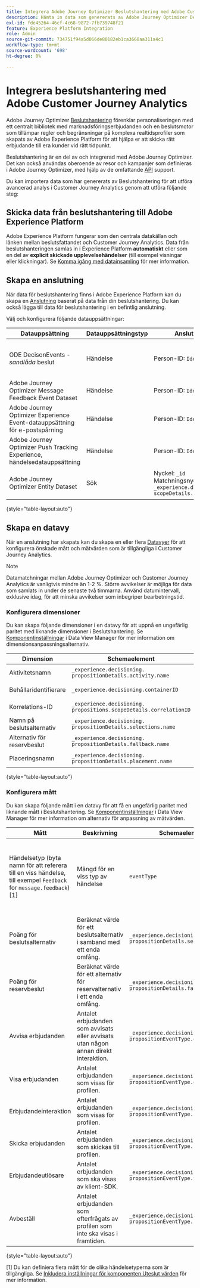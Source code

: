```yaml
---
title: Integrera Adobe Journey Optimizer Beslutshantering med Adobe Customer Journey Analytics
description: Hämta in data som genererats av Adobe Journey Optimizer Decision Management och analysera dem med Analysis Workspace i Customer Journey Analytics.
exl-id: fde45264-46cf-4c68-9872-7fb739748f21
feature: Experience Platform Integration
role: Admin
source-git-commit: 734751f94a5d066de80182eb1ca3668aa311a4c1
workflow-type: tm+mt
source-wordcount: '698'
ht-degree: 0%

---
```


# Integrera beslutshantering med Adobe Customer Journey Analytics


Adobe Journey Optimizer [Beslutshantering](https://experienceleague.adobe.com/docs/journey-optimizer/using/offer-decisioning/get-started-decision/starting-offer-decisioning.html) förenklar personaliseringen med ett centralt bibliotek med marknadsföringserbjudanden och en beslutsmotor som tillämpar regler och begränsningar på komplexa realtidsprofiler som skapats av Adobe Experience Platform för att hjälpa er att skicka rätt erbjudande till era kunder vid rätt tidpunkt.

Beslutshantering är en del av och integrerad med Adobe Journey Optimizer. Det kan också användas oberoende av resor och kampanjer som definieras i Adobe Journey Optimizer, med hjälp av de omfattande [API](https://experienceleague.adobe.com/docs/journey-optimizer/using/offer-decisioning/api-reference/getting-started.html) support.

Du kan importera data som har genererats av Beslutshantering för att utföra avancerad analys i Customer Journey Analytics genom att utföra följande steg:

## Skicka data från beslutshantering till Adobe Experience Platform

Adobe Experience Platform fungerar som den centrala datakällan och länken mellan beslutsfattandet och Customer Journey Analytics. Data från beslutshanteringen samlas in i Experience Platform **automatiskt** eller som en del av **explicit skickade upplevelsehändelser** (till exempel visningar eller klickningar). Se [Komma igång med datainsamling](https://experienceleague.adobe.com/docs/journey-optimizer/using/offer-decisioning/collect-event-data/data-collection.html) för mer information.

## Skapa en anslutning

När data för beslutshantering finns i Adobe Experience Platform kan du skapa en [Anslutning](https://experienceleague.adobe.com/docs/analytics-platform/using/cja-connections/create-connection.html) baserat på data från din beslutshantering. Du kan också lägga till data för beslutshantering i en befintlig anslutning.

Välj och konfigurera följande datauppsättningar:

| Datauppsättning | Datauppsättningstyp | Anslutningsinställningar | Beskrivning |
| --- | --- | --- | --- |
| ODE DecisonEvents - _sandlåda_ beslut | Händelse | Person-ID: `IdentityMap` | Innehåller automatiskt genererade data för beslutshändelsehantering. _Sandbox_ refererar till namnet på den specifika sandlådan. |
| Adobe Journey Optimizer Message Feedback Event Dataset | Händelse | Person-ID: `IdentityMap` | Innehåller meddelandeleveranshändelser. |
| Adobe Journey Optimizer Experience Event-datauppsättning för e-postspårning | Händelse | Person-ID: `IdentityMap` | Innehåller e-postspårningshändelser. |
| Adobe Journey Optimizer Push Tracking Experience, händelsedatauppsättning | Händelse | Person-ID: `IdentityMap` | Innehåller push-spårningshändelser. |
| Adobe Journey Optimizer Entity Dataset | Sök | Nyckel: `_id`<br>Matchningsnyckel: `_experience.decisioning.propositions.`<br>`scopeDetails.correlationID` | Innehåller klassificeringar som kopplar metadata för resa och kampanj till alla händelsedata för Adobe Journey Optimizer. |

{style="table-layout:auto"}

## Skapa en datavy

När en anslutning har skapats kan du skapa en eller flera [Datavyer](https://experienceleague.adobe.com/docs/analytics-platform/using/cja-dataviews/create-dataview.html) för att konfigurera önskade mått och mätvärden som är tillgängliga i Customer Journey Analytics.

>[!NOTE]
>
>Datamatchningar mellan Adobe Journey Optimizer och Customer Journey Analytics är vanligtvis mindre än 1-2 %. Större avvikelser är möjliga för data som samlats in under de senaste två timmarna. Använd datumintervall, exklusive idag, för att minska avvikelser som inbegriper bearbetningstid.

### Konfigurera dimensioner

Du kan skapa följande dimensioner i en datavy för att uppnå en ungefärlig paritet med liknande dimensioner i Beslutshantering. Se [Komponentinställningar](/help/data-views/component-settings/overview.md) i Data View Manager för mer information om dimensionsanpassningsalternativ.

| Dimension | Schemaelement | Komponentinställningar |
| --- | --- | --- |
| Aktivitetsnamn | `_experience.decisioning.`<br/>`propositionDetails.activity.name` | Komponenttyp: Dimension |
| Behållaridentifierare | `_experience.decisioning.containerID` | Komponenttyp: Dimension |
| Korrelations-ID | `_experience.decisioning.`<br/>`propositions.scopeDetails.correlationID` | Komponenttyp: Dimension |
| Namn på beslutsalternativ | `_experience.decisioning.`<br/>`propositionDetails.selections.name` | Komponenttyp: Dimension |
| Alternativ för reservbeslut | `_experience.decisioning.`<br/>`propositionDetails.fallback.name` | Komponenttyp: Dimension |
| Placeringsnamn | `_experience.decisioning.`<br/>`propositionDetails.placement.name` | Komponenttyp: Dimension |

{style="table-layout:auto"}


### Konfigurera mått

Du kan skapa följande mått i en datavy för att få en ungefärlig paritet med liknande mått i Beslutshantering. Se [Komponentinställningar](/help/data-views/component-settings/overview.md) i Data View Manager för mer information om alternativ för anpassning av mätvärden.

| Mått | Beskrivning | Schemaelement | Komponentinställningar |
| --- | --- | --- | --- |
| Händelsetyp (byta namn för att referera till en viss händelse, till exempel `Feedback` for `message.feedback`) [1] | Mängd för en viss typ av händelse | `eventType` | Komponenttyp: Mått <br/>**[!UICONTROL Set Include Exclude Values]**: På<br/>**[!UICONTROL Match]**: [!UICONTROL If all criteria are met]<br/>**[!UICONTROL Criteria]**:**[!UICONTROL Equals]**`message.feedback` |
| Poäng för beslutsalternativ | Beräknat värde för ett beslutsalternativ i samband med ett enda omfång. | `_experience.decisioning.`<br/>`propositionDetails.selections.score` | Komponenttyp: Mått |
| Poäng för reservbeslut | Beräknat värde för ett alternativ för reservalternativ i ett enda omfång. | `_experience.decisioning.`<br/>`propositionDetails.fallback.score` | Komponenttyp: Mått |
| Avvisa erbjudanden | Antalet erbjudanden som avvisats eller avvisats utan någon annan direkt interaktion. | `_experience.decisioning.`<br/>`propositionEventType.dismiss` | Komponenttyp: Mått |
| Visa erbjudanden | Antalet erbjudanden som visas för profilen. | `_experience.decisioning.`<br/>`propositionEventType.display` | Komponenttyp: Mått |
| Erbjudandeinteraktion | Antalet erbjudanden som visas för profilen. | `_experience.decisioning.`<br/>`propositionEventType.interact` | Komponenttyp: Mått |
| Skicka erbjudanden | Antalet erbjudanden som skickas till profilen. | `_experience.decisioning.`<br/>`propositionEventType.send` | Komponenttyp: Mått |
| Erbjudandeutlösare | Antalet erbjudanden som ska visas av klient-SDK. | `_experience.decisioning.`<br/>`propositionEventType.trigger` | Komponenttyp: Mått |
| Avbeställ | Antalet erbjudanden som efterfrågats av profilen som inte ska visas i framtiden. | `_experience.decisioning.`<br/>`propositionEventType.unsubscribe` | Komponenttyp: Mått |

{style="table-layout:auto"}

[1] Du kan definiera flera mått för de olika händelsetyperna som är tillgängliga. Se [Inkludera inställningar för komponenten Uteslut värden](/help/data-views/component-settings/include-exclude-values.md) för mer information.
